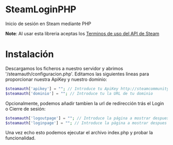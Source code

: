 # SteamLoginPHP
Inicio de sesión en Steam mediante PHP

__Note__: Al usar esta libreria aceptas los [Terminos de uso del API de Steam](https://steamcommunity.com/dev/apiterms)

# Instalación
Descargamos los ficheros a nuestro servidor y abrimos '/steamauth/configuracion.php'.
Editamos las siguientes lineas para proporcionar nuestra ApiKey y nuestro dominio:

```php
$steamauth['apikey'] = ""; // Introduce tu ApiKey http://steamcommunity.com/dev/apikey
$steamauth['dominio'] = ""; // Introduce tu la URL de tu dominio
```

Opcionalmente, podemos añadir tambien la url de redirección trás el Login o Cierre de sesión:

```php
$steamauth['logoutpage'] = ""; // Introduce la página a mostrar despues de hacer el login (partiendo desde esta carpeta) por ejemplo "../index.php", o dejalo en blanco "" para redirigir a la página en la que estes
$steamauth['loginpage'] = ""; // Introduce la página a mostrar despues de cerrar sesión (partiendo desde esta carpeta) por ejemplo "../adios.php", o dejalo en blanco "" para redirigir a la página en la que estes
```

Una vez echo esto podemos ejecutar el archivo index.php y probar la funcionalidad.
